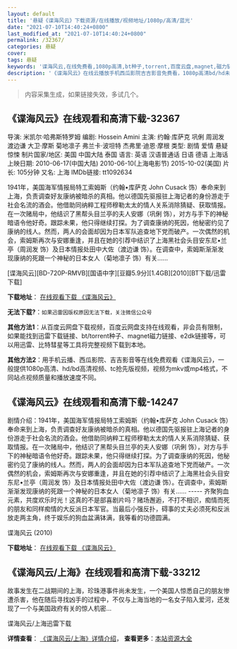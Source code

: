 ```yaml
---
layout: default
title: '悬疑《谍海风云》下载资源/在线播放/视频地址/1080p/高清/蓝光'
date: "2021-07-10T14:40:24+0800"
last_modified_at: "2021-07-10T14:40:24+0800"
permalink: /32367/
categories: 悬疑
cover:
tags: 悬疑
keywords: '谍海风云,在线免费看,1080p高清,bt种子,torrent,百度云盘,magnet,磁力链,迅雷下载资源'
description: '《谍海风云》在线云播放手机西瓜影院吉吉影音免费看，1080p高清bd/hd未删减完整版和tc抢先枪版，mkv/mp4格式，附带bt/torrent种子、magnet/磁力链、百度云盘、网盘资源迅雷下载链接'
---
```


>内容采集生成，如果链接失效，多试几个。


## 《谍海风云》在线观看和高清下载-32367

导演: 米凯尔·哈弗斯特罗姆 编剧: Hossein Amini 主演: 约翰·库萨克 巩俐 周润发 渡边谦 大卫·摩斯 菊地凛子 弗兰卡·波坦特 杰弗里·迪恩·摩根 类型: 剧情 爱情 悬疑 惊悚 制片国家/地区: 美国 中国大陆 泰国 语言: 英语 汉语普通话 日语 德语 上海话 上映日期: 2010-06-17(中国大陆) 2010-06-10(上海电影节) 2015-10-02(美国) 片长: 105分钟 又名: 上海 IMDb链接: tt1092634

1941年，美国海军情报局特工索姆斯（约翰•库萨克 John Cusack 饰）奉命来到上海，负责调查好友康纳被暗杀的真相。他以德国先驱报驻上海记者的身份游走于社会名流的酒会。他借助同纳粹工程师穆勒太太的情人关系消除猜疑、获取情报。在一次赌局中，他结识了黑帮头目兰亭的夫人安娜（巩俐 饰），对方与手下的神秘暗语令他好奇。跟踪未果，他只得继续打探。为了调查康纳的死因，他秘密约见了康纳的线人。然而，两人的会面却因为日本军队追查地下党而破产。一次偶然的机会，索姆斯再次与安娜重逢，并且在她的引荐中结识了上海黑社会头目安东尼•兰亭（周润发 饰）及日本情报处田中大佐（渡边谦 饰）。在调查中，索姆斯渐渐发现康纳的死跟一个神秘的日本女人（菊地凛子 饰）有关……


[谍海风云][BD-720P-RMVB][国语中字][豆瓣5.9分][1.4GB][2010][BT下载/迅雷下载]

**下载地址**： [在线观看下载 《谍海风云》](https://www.btdx8.com/torrent/shanghai_2010.html) 


**无法下载?**：`如果迅雷因版权原因无法下载，关注微信公众号 `

**其他方法1**：从百度云网盘下载视频，百度云网盘支持在线观看，非会员有限制，如果能找到迅雷下载链接、bt/torrent种子、magnet磁力链接、e2dk链接等，可以用迅雷、比特彗星等工具将完整视频下载到本地。

**其他方法2**：用手机云播、西瓜影院、吉吉影音等在线免费观看《谍海风云》，一般提供1080p高清、hd/bd高清视频、tc抢先版视频，视频为mkv或mp4格式，不同站点视频质量和播放速度不同。


## 《谍海风云》在线观看和高清下载-14247

剧情介绍：1941年，美国海军情报局特工索姆斯（约翰•库萨克 John Cusack 饰）奉命来到上海，负责调查好友康纳被暗杀的真相。他以德国先驱报驻上海记者的身份游走于社会名流的酒会。他借助同纳粹工程师穆勒太太的情人关系消除猜疑、获取情报。在一次赌局中，他结识了黑帮头目兰亭的夫人安娜（巩俐 饰），对方与手下的神秘暗语令他好奇。跟踪未果，他只得继续打探。为了调查康纳的死因，他秘密约见了康纳的线人。然而，两人的会面却因为日本军队追查地下党而破产。一次偶然的机会，索姆斯再次与安娜重逢，并且在她的引荐中结识了上海黑社会头目安东尼•兰亭（周润发 饰）及日本情报处田中大佐（渡边谦 饰）。在调查中，索姆斯渐渐发现康纳的死跟一个神秘的日本女人（菊地凛子 饰）有关…… ----- 齐聚狗血元素，共度欢乐时光！这真的不是部喜剧片吗？赌场邂逅，不打不相识，痴情而死的朋友和同样痴情的大反派日本军官。当最后小强反扑，碍事的丈夫必须死和反派放走两主角，终于娱乐的狗血盆满钵满，我等看的功德圆满。


谍海风云 (2010)

**下载地址**： [在线观看下载 《谍海风云》](https://www.btbtdy.me/btdy/dy5337.html) 


## 《谍海风云/上海》在线观看和高清下载-33212

故事发生在二战期间的上海，珍珠港事件尚未发生，一个美国人惊悉自己的朋友惨遭杀害，他在随后寻找凶手的过程中，不仅与上海当地的一名女子陷入爱河，还发现了一个与美国政府有关的惊人机密&hellip;


谍海风云/上海迅雷下载

**详情查看**： [《谍海风云/上海》详情介绍](/movie/33212/)， **查看更多**：[本站资源大全](/movie/t/all/)

